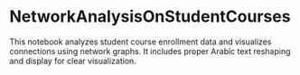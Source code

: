 # NetworkAnalysisOnStudentCourses
This notebook analyzes student course enrollment data and visualizes connections using network graphs.   It includes proper Arabic text reshaping and display for clear visualization.
